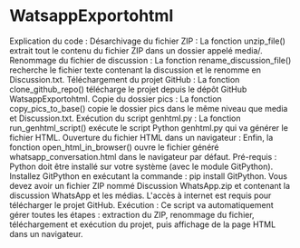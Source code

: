 # WatsappExportohtml

Explication du code :
Désarchivage du fichier ZIP : La fonction unzip_file() extrait tout le contenu du fichier ZIP dans un dossier appelé media/.
Renommage du fichier de discussion : La fonction rename_discussion_file() recherche le fichier texte contenant la discussion et le renomme en Discussion.txt.
Téléchargement du projet GitHub : La fonction clone_github_repo() télécharge le projet depuis le dépôt GitHub WatsappExportohtml.
Copie du dossier pics : La fonction copy_pics_to_base() copie le dossier pics dans le même niveau que media et Discussion.txt.
Exécution du script genhtml.py : La fonction run_genhtml_script() exécute le script Python genhtml.py qui va générer le fichier HTML.
Ouverture du fichier HTML dans un navigateur : Enfin, la fonction open_html_in_browser() ouvre le fichier généré whatsapp_conversation.html dans le navigateur par défaut.
Pré-requis :
Python doit être installé sur votre système (avec le module GitPython).
Installez GitPython en exécutant la commande : pip install GitPython.
Vous devez avoir un fichier ZIP nommé Discussion WhatsApp.zip et contenant la discussion WhatsApp et les médias.
L'accès à internet est requis pour télécharger le projet GitHub.
Exécution :
Ce script va automatiquement gérer toutes les étapes : extraction du ZIP, renommage du fichier, téléchargement et exécution du projet, puis affichage de la page HTML dans un navigateur.
